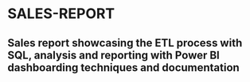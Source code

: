 # SALES-REPORT
## Sales report showcasing the ETL process with SQL, analysis and reporting with Power BI dashboarding techniques and documentation
